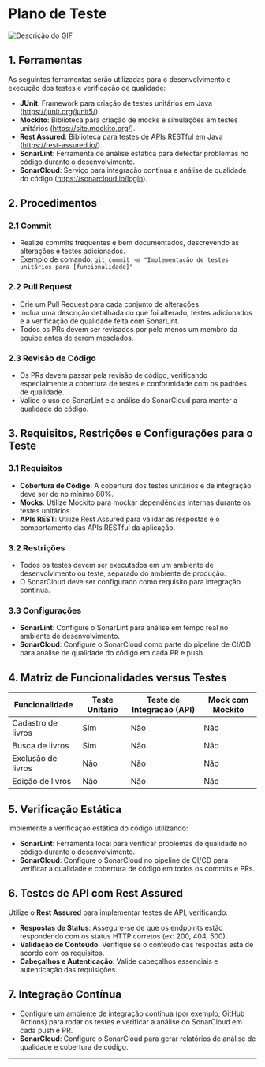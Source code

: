 # Plano de Teste

![Descrição do GIF](https://media.giphy.com/media/ynRrAHj5SWAu8RA002/giphy.gif)
## 1. Ferramentas
As seguintes ferramentas serão utilizadas para o desenvolvimento e execução dos testes e verificação de qualidade:

- **JUnit**: Framework para criação de testes unitários em Java (https://junit.org/junit5/).
- **Mockito**: Biblioteca para criação de mocks e simulações em testes unitários (https://site.mockito.org/).
- **Rest Assured**: Biblioteca para testes de APIs RESTful em Java (https://rest-assured.io/).
- **SonarLint**: Ferramenta de análise estática para detectar problemas no código durante o desenvolvimento.
- **SonarCloud**: Serviço para integração contínua e análise de qualidade do código (https://sonarcloud.io/login).

## 2. Procedimentos

### 2.1 Commit
- Realize commits frequentes e bem documentados, descrevendo as alterações e testes adicionados.
- Exemplo de comando: `git commit -m "Implementação de testes unitários para [funcionalidade]"`

### 2.2 Pull Request
- Crie um Pull Request para cada conjunto de alterações.
- Inclua uma descrição detalhada do que foi alterado, testes adicionados e a verificação de qualidade feita com SonarLint.
- Todos os PRs devem ser revisados por pelo menos um membro da equipe antes de serem mesclados.

### 2.3 Revisão de Código
- Os PRs devem passar pela revisão de código, verificando especialmente a cobertura de testes e conformidade com os padrões de qualidade.
- Valide o uso do SonarLint e a análise do SonarCloud para manter a qualidade do código.

## 3. Requisitos, Restrições e Configurações para o Teste

### 3.1 Requisitos
- **Cobertura de Código**: A cobertura dos testes unitários e de integração deve ser de no mínimo 80%.
- **Mocks**: Utilize Mockito para mockar dependências internas durante os testes unitários.
- **APIs REST**: Utilize Rest Assured para validar as respostas e o comportamento das APIs RESTful da aplicação.

### 3.2 Restrições
- Todos os testes devem ser executados em um ambiente de desenvolvimento ou teste, separado do ambiente de produção.
- O SonarCloud deve ser configurado como requisito para integração contínua.

### 3.3 Configurações
- **SonarLint**: Configure o SonarLint para análise em tempo real no ambiente de desenvolvimento.
- **SonarCloud**: Configure o SonarCloud como parte do pipeline de CI/CD para análise de qualidade do código em cada PR e push.

## 4. Matriz de Funcionalidades versus Testes

| Funcionalidade            | Teste Unitário | Teste de Integração (API) | Mock com Mockito | 
|---------------------------|----------------|---------------------------|------------------|
| Cadastro de livros        |      Sim       |            Não            |       Não        | 
| Busca de livros           |      Sim       |            Não            |       Não        | 
| Exclusão de livros        |      Não       |            Não            |       Não        | 
| Edição de livros          |      Não       |            Não            |       Não        | 

## 5. Verificação Estática
Implemente a verificação estática do código utilizando:

- **SonarLint**: Ferramenta local para verificar problemas de qualidade no código durante o desenvolvimento.
- **SonarCloud**: Configure o SonarCloud no pipeline de CI/CD para verificar a qualidade e cobertura de código em todos os commits e PRs.

## 6. Testes de API com Rest Assured
Utilize o **Rest Assured** para implementar testes de API, verificando:

- **Respostas de Status**: Assegure-se de que os endpoints estão respondendo com os status HTTP corretos (ex: 200, 404, 500).
- **Validação de Conteúdo**: Verifique se o conteúdo das respostas está de acordo com os requisitos.
- **Cabeçalhos e Autenticação**: Valide cabeçalhos essenciais e autenticação das requisições.

## 7. Integração Contínua
- Configure um ambiente de integração contínua (por exemplo, GitHub Actions) para rodar os testes e verificar a análise do SonarCloud em cada push e PR.
- **SonarCloud**: Configure o SonarCloud para gerar relatórios de análise de qualidade e cobertura de código.

---

